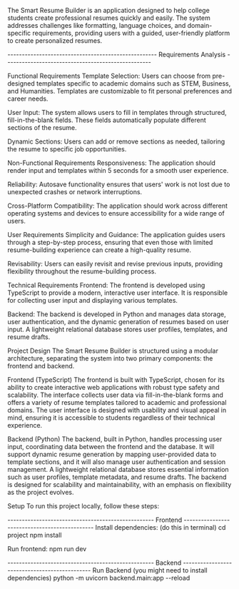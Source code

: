 The Smart Resume Builder is an application designed to help college students create professional resumes quickly and easily. The system addresses challenges like formatting, language choices, and domain-specific requirements, providing users with a guided, user-friendly platform to create personalized resumes. 

---------------------------------------------------- Requirements Analysis ---------------------------------------------------

Functional Requirements
Template Selection: Users can choose from pre-designed templates specific to academic domains such as STEM, Business, and Humanities. Templates are customizable to fit personal preferences and career needs.

User Input: The system allows users to fill in templates through structured, fill-in-the-blank fields. These fields automatically populate different sections of the resume.

Dynamic Sections: Users can add or remove sections as needed, tailoring the resume to specific job opportunities.

Non-Functional Requirements
Responsiveness: The application should render input and templates within 5 seconds for a smooth user experience.

Reliability: Autosave functionality ensures that users' work is not lost due to unexpected crashes or network interruptions.

Cross-Platform Compatibility: The application should work across different operating systems and devices to ensure accessibility for a wide range of users.

User Requirements
Simplicity and Guidance: The application guides users through a step-by-step process, ensuring that even those with limited resume-building experience can create a high-quality resume.

Revisability: Users can easily revisit and revise previous inputs, providing flexibility throughout the resume-building process.

Technical Requirements
Frontend: The frontend is developed using TypeScript to provide a modern, interactive user interface. It is responsible for collecting user input and displaying various templates.

Backend: The backend is developed in Python and manages data storage, user authentication, and the dynamic generation of resumes based on user input. A lightweight relational database stores user profiles, templates, and resume drafts.

Project Design
The Smart Resume Builder is structured using a modular architecture, separating the system into two primary components: the frontend and backend.

Frontend (TypeScript)
The frontend is built with TypeScript, chosen for its ability to create interactive web applications with robust type safety and scalability. The interface collects user data via fill-in-the-blank forms and offers a variety of resume templates tailored to academic and professional domains. The user interface is designed with usability and visual appeal in mind, ensuring it is accessible to students regardless of their technical experience.

Backend (Python)
The backend, built in Python, handles processing user input, coordinating data between the frontend and the database. It will support dynamic resume generation by mapping user-provided data to template sections, and it will also manage user authentication and session management. A lightweight relational database stores essential information such as user profiles, template metadata, and resume drafts. The backend is designed for scalability and maintainability, with an emphasis on flexibility as the project evolves.

Setup
To run this project locally, follow these steps:

--------------------------------------------------- Frontend ----------------------------------------------
Install dependencies:
(do this in terminal)
cd project
npm install

Run frontend:
npm run dev

--------------------------------------------------- Backend ----------------------------------------------
Run Backend (you might need to install dependencies)
python -m uvicorn backend.main:app --reload




